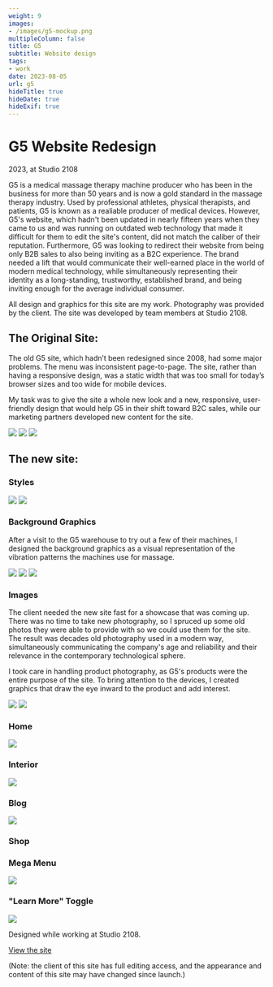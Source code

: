 ```yaml
---
weight: 9
images:
- /images/g5-mockup.png
multipleColumn: false
title: G5
subtitle: Website design
tags:
- work
date: 2023-08-05
url: g5
hideTitle: true
hideDate: true
hideExif: true
---
```


# G5 Website Redesign
<div class="subtitle">2023, at Studio 2108</div>

G5 is a medical massage therapy machine producer who has been in the business for more than 50 years and is now a gold standard in the massage therapy industry. Used by professional athletes, physical therapists, and patients, G5 is known as a realiable producer of medical devices. However, G5's website, which hadn't been updated in nearly fifteen years when they came to us and was running on outdated web technology that made it difficult for them to edit the site's content, did not match the caliber of their reputation. Furthermore, G5 was looking to redirect their website from being only B2B sales to also being inviting as a B2C experience. The brand needed a lift that would communicate their well-earned place in the world of modern medical technology, while simultaneously representing their identity as a long-standing, trustworthy, established brand, and being inviting enough for the average individual consumer.

All design and graphics for this site are my work. Photography was provided by the client. The site was developed by team members at Studio 2108.

## The Original Site:
The old G5 site, which hadn’t been redesigned since 2008, had some major problems. The menu was inconsistent page-to-page. The site, rather than having a responsive design, was a static width that was too small for today’s browser sizes and too wide for mobile devices.

My task was to give the site a whole new look and a new, responsive, user-friendly design that would help G5 in their shift toward B2C sales, while our marketing partners developed new content for the site.

![](/images/g5/old/G5-Home.png)
![](/images/g5/old/G5-PhysicalTherapy.png)
![](/images/g5/old/G5-Products.png)

## The new site:

### Styles
![](/images/g5/colors.png)
![](/images/g5/fonts.png)

### Background Graphics

After a visit to the G5 warehouse to try out a few of their machines, I designed the background graphics as a visual representation of the vibration patterns the machines use for massage.

![](/images/g5/assets/G5-Pattern.png)
![](/images/g5/assets/G5-Vibe-Lines.png)
![](/images/g5/assets/G5-pattern2.png)

### Images

The client needed the new site fast for a showcase that was coming up. There was no time to take new photography, so I spruced up some old photos they were able to provide with so we could use them for the site. The result was decades old photography used in a modern way, simultaneously communicating the company's age and reliability and their relevance in the contemporary technological sphere. 

I took care in handling product photography, as G5's products were the entire purpose of the site. To bring attention to the devices, I created graphics that draw the eye inward to the product and add interest.

![](/images/g5/assets/G5-HeroImage.png)
![](/images/g5/assets/G5-Neocussor.png)

### Home
![](/images/g5/G5-Home.png)

### Interior
![](/images/g5/G5-Interior.png)

### Blog
![](/images/g5/G5-Blog.png)

### Shop

### Mega Menu
![](/images/g5/G5-Header.png)

### "Learn More" Toggle
![](/images/g5/assets/G5-Popup.png)


Designed while working at Studio 2108.

[View the site](https://www.g5.com)

(Note: the client of this site has full editing access, and the appearance and content of this site may have changed since launch.)